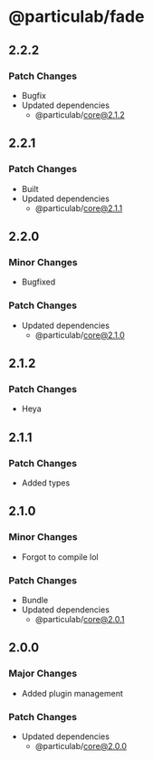 # @particulab/fade

## 2.2.2

### Patch Changes

- Bugfix
- Updated dependencies
  - @particulab/core@2.1.2

## 2.2.1

### Patch Changes

- Built
- Updated dependencies
  - @particulab/core@2.1.1

## 2.2.0

### Minor Changes

- Bugfixed

### Patch Changes

- Updated dependencies
  - @particulab/core@2.1.0

## 2.1.2

### Patch Changes

- Heya

## 2.1.1

### Patch Changes

- Added types

## 2.1.0

### Minor Changes

- Forgot to compile lol

### Patch Changes

- Bundle
- Updated dependencies
  - @particulab/core@2.0.1

## 2.0.0

### Major Changes

- Added plugin management

### Patch Changes

- Updated dependencies
  - @particulab/core@2.0.0
